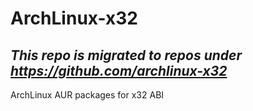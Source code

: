 # ArchLinux-x32
## ***This repo is migrated to repos under https://github.com/archlinux-x32***
ArchLinux AUR packages for x32 ABI
